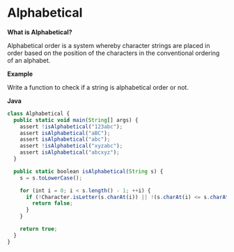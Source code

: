 # Alphabetical

**What is Alphabetical?**

Alphabetical order is a system whereby character strings are placed in order based on the position of the characters in the conventional ordering of an alphabet.

**Example**

Write a function to check if a string is alphabetical order or not.

**Java**

```js
class Alphabetical {
  public static void main(String[] args) {
    assert !isAlphabetical("123abc");
    assert isAlphabetical("aBC");
    assert isAlphabetical("abc");
    assert !isAlphabetical("xyzabc");
    assert isAlphabetical("abcxyz");
  }

  public static boolean isAlphabetical(String s) {
    s = s.toLowerCase();

    for (int i = 0; i < s.length() - 1; ++i) {
      if (!Character.isLetter(s.charAt(i)) || !(s.charAt(i) <= s.charAt(i + 1))) {
        return false;
      }
    }

    return true;
  }
}
```
